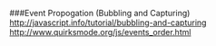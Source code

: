 ###Event Propogation (Bubbling and Capturing)
http://javascript.info/tutorial/bubbling-and-capturing
http://www.quirksmode.org/js/events_order.html
